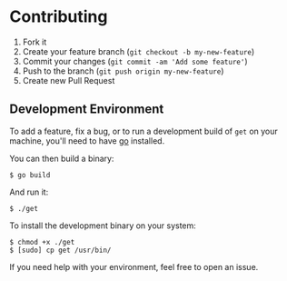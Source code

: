# Contributing

1. Fork it
2. Create your feature branch (`git checkout -b my-new-feature`)
3. Commit your changes (`git commit -am 'Add some feature'`)
4. Push to the branch (`git push origin my-new-feature`)
5. Create new Pull Request


## Development Environment

To add a feature, fix a bug, or to run a development build of `get`
on your machine, you'll need to have [go](http://golang.org/) installed.

You can then build a binary:

    $ go build

And run it:

    $ ./get

To install the development binary on your system:

    $ chmod +x ./get
    $ [sudo] cp get /usr/bin/

If you need help with your environment, feel free to open an issue.
